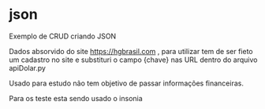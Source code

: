 # json
Exemplo de CRUD criando JSON

Dados absorvido do site https://hgbrasil.com , para utilizar tem de ser fieto um cadastro no site
e substituri o campo {chave} nas URL dentro do arquivo apiDolar.py

Usado para estudo não tem objetivo de passar informações financeiras.

Para os teste esta sendo usado o insonia

